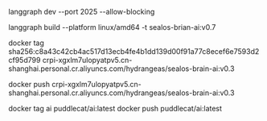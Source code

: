 langgraph dev --port 2025 --allow-blocking

langgraph build --platform linux/amd64 -t sealos-brian-ai:v0.7

docker tag sha256:c8a43c42cb4ac517d13ecb4fe4b1dd139d00f91a77c8ecef6e7593d2cf95d799 crpi-xgxlm7ulopyatpv5.cn-shanghai.personal.cr.aliyuncs.com/hydrangeas/sealos-brain-ai:v0.3

docker push crpi-xgxlm7ulopyatpv5.cn-shanghai.personal.cr.aliyuncs.com/hydrangeas/sealos-brain-ai:v0.3

docker tag ai puddlecat/ai:latest
docker push puddlecat/ai:latest
